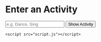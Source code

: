 <!DOCTYPE html>
<html lang="en">
<head>
    <meta charset="UTF-8">
    <meta name="viewport" content="width=device-width, initial-scale=1.0">
    <title>Interactive Human Activities</title>
    <link rel="stylesheet" href="style.css">
</head>
<body>
    <div class="container">
        <h1>Enter an Activity</h1>
        <input type="text" id="activityInput" placeholder="e.g. Dance, Sing">
        <button onclick="showActivity()">Show Activity</button>
        <div id="activityOutput" class="output"></div>
    </div>

    <script src="script.js"></script>
</body>
</html>
